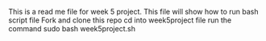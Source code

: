 This is a read me file for week 5 project.  This file will show how to run bash script file
Fork and clone this repo
cd into week5project file 
run the command sudo bash week5project.sh
